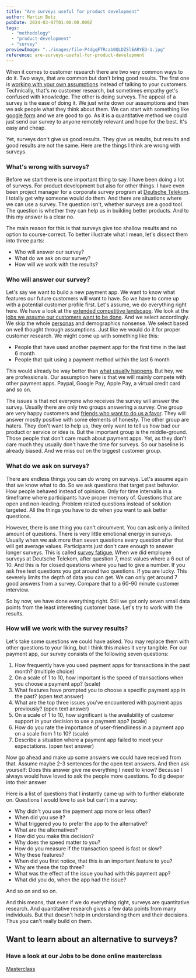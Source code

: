 ```yaml
---
title: "Are surveys useful for product development"
author: Martin Betz
pubDate: 2024-03-07T01:00:00.000Z
tags:
  - "methodology"
  - "product-development"
  - "survey"
previewImage: "../images/file-P4dgqFTRcab0QLDZSlEARYED-1.jpg"
reference: are-surveys-useful-for-product-development
---
```


When it comes to customer research there are two very common ways to do it. Two ways, that are common but don't bring good results. The first one is [working with your own assumptions](/en/blog/we-assume-a-world-that-isnt-there/) instead of talking to your customers. Technically, that's no customer research, but sometimes empathy get's confused with knowledge. The other is doing surveys. The appeal of a survey is the ease of doing it. We just write down our assumptions and then we ask people what they think about them. We can start with something like [google form](https://forms.google.com/) and we are good to go. As it is a quantitative method we could just send our survey to anyone remotely relevant and hope for the best. It's easy and cheap.

Yet, surveys don't give us good results. They give us results, but results and good results are not the same. Here are the things I think are wrong with surveys.

### What's wrong with surveys?

Before we start there is one important thing to say. I have been doing a lot of surveys. For product development but also for other things. I have even been project manager for a corporate survey program at [Deutsche Telekom](https://www.telekom.com/). I totally get why someone would do them. And there are situations where we can use a survey. The question isn't, whether surveys are a good tool. The question is whether they can help us in building better products. And to this my answer is a clear no.

The main reason for this is that surveys give too shallow results and no option to course-correct. To better illustrate what I mean, let's dissect them into three parts:



- Who will answer our survey?
- What do we ask on our survey?
- How will we work with the results?

### Who will answer our survey?

Let's say we want to build a new payment app. We want to know what features our future customers will want to have. So we have to come up with a potential customer profile first. Let's assume, we do everything right here. We have a look at the [extended competitive landscape](/en/blog/how-to-use-the-extended-competitive-landscape/). We look at the [jobs we assume our customers want to be done](/en/blog/understanding-the-jobs-to-be-done-perspective/). And we select accordingly. We skip the whole [personas](/en/blog/are-personas-useful-for-product-development/) and demographics nonsense. We select based on well thought through assumptions. Just like we would do it for proper customer research. We might come up with something like this:

- People that have used another payment app for the first time in the last 6 month
- People that quit using a payment method within the last 6 month

This would already be way better than [what usually happens](/en/blog/would-you-rather-eat-a-dolphin-or-buy-our-product/). But hey, we are professionals. Our assumption here is that we will mainly compete with other payment apps. Paypal, Google Pay, Apple Pay, a virtual credit card and so on.

The issues is that not everyone who receives the survey will answer the survey. Usually there are only two groups answering a survey. One group are very happy customers and [friends who want to do us a favor](https://www.momtestbook.com/). They will answer mostly positive with some elements of honesty. The other group are haters. They don't want to help us, they only want to tell us how bad our product or service or idea is. But the important group is the middle-ground. Those people that don't care much about payment apps. Yet, as they don't care much they usually don't have the time for surveys. So our baseline is already biased. And we miss out on the biggest customer group.

### What do we ask on surveys?

There are endless things you can do wrong on surveys. Let's assume again that we know what to do. So we ask questions that target past behavior. How people behaved instead of opinions. Only for time intervalls in a timeframe where participants have proper memory of. Questions that are open and non-leading. Problem related questions instead of solution targeted. All the things you have to do when you want to ask better questions.

However, there is one thing you can't circumvent. You can ask only a limited amount of questions. There is very little emotional energy in surveys. Usually when we ask more than seven questions every question after that will get average values. Participants just don't care enough to answer longer surveys. This is called [survey fatigue.](https://granicus.com/blog/how-to-avoid-survey-fatigue/) When we did employee surveys at Deutsche Telekom, after question 7, most values where a 6 out of 10. And this is for closed questions where you had to give a number. If you ask free text questions you got around two questions. If you are lucky. This severely limits the depth of data you can get. We can only get around 7 good answers from a survey. Compare that to a 60-90 minute customer interview.

So by now, we have done everything right. Still we got only seven small data points from the least interesting customer base. Let's try to work with the results.

### How will we work with the survey results?

Let's take some questions we could have asked. You may replace them with other questions to your liking, but I think this makes it very tangible. For our payment app, our survey consists of the following seven questions:

1. How frequently have you used payment apps for transactions in the past month? (multiple choice)
2. On a scale of 1 to 10, how important is the speed of transactions when you choose a payment app? (scale)
3. What features have prompted you to choose a specific payment app in the past? (open text answer)
4. What are the top three issues you've encountered with payment apps previously? (open text answer)
5. On a scale of 1 to 10, how significant is the availability of customer support in your decision to use a payment app? (scale)
6. How do you rate the importance of user-friendliness in a payment app on a scale from 1 to 10? (scale)
7. Describe a situation where a payment app failed to meet your expectations. (open text answer)

Now go ahead and make up some answers we could have received from that. Assume maybe 2-3 sentences for the open text answers. And then ask yourself: Does this answer give me everything I need to know? Because I always would have loved to ask the people more questions. To dig deeper into their answer

Here is a list of questions that I instantly came up with to further elaborate on. Questions I would love to ask but can't in a survey: 

- Why didn't you use the payment app more or less often? 
- When did you use it? 
- What triggered you to prefer the app to the alternative? 
- What are the alternatives? 
- How did you make this decision? 
- Why does the speed matter to you? 
- How do you measure if the transaction speed is fast or slow? 
- Why these features? 
- When did you first notice, that this is an important feature to you? 
- Why are these the top three? 
- What was the effect of the issue you had with this payment app? 
- What did you do, when the app had the issue? 

And so on and so on.

And this means, that even if we do everything right, surveys are quantitative research. And quantitative research gives a few data points from many individuals. But that doesn't help in understanding them and their decisions. Thus you can't really build on them.

## Want to learn about an alternative to surveys?

### Have a look at our Jobs to be done online masterclass

[Masterclass](/services/mastering-jobs-to-be-done-online-workshop/)
